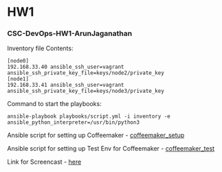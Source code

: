 # HW1
### CSC-DevOps-HW1-ArunJaganathan


Inventory file Contents:

```
[node0]
192.168.33.40 ansible_ssh_user=vagrant ansible_ssh_private_key_file=keys/node2/private_key
[node1]
192.168.33.41 ansible_ssh_user=vagrant ansible_ssh_private_key_file=keys/node3/private_key
```

Command to start the playbooks:
```
ansible-playbook playbooks/script.yml -i inventory -e ansible_python_interpreter=/usr/bin/python3
```

Ansible script for setting up Coffeemaker - [coffeemaker_setup](coffeemaker_setup.yml)

Ansible script for setting up Test Env for Coffeemaker - [coffeemaker_test](coffeemaker_test.yml)

Link for Screencast - [here]()
